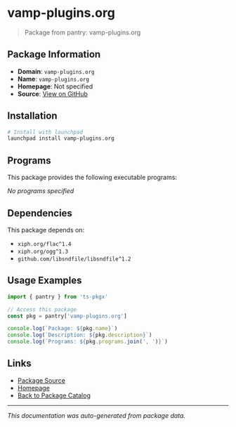 # vamp-plugins.org

> Package from pantry: vamp-plugins.org

## Package Information

- **Domain**: `vamp-plugins.org`
- **Name**: `vamp-plugins.org`
- **Homepage**: Not specified
- **Source**: [View on GitHub](https://github.com/pkgxdev/pantry/tree/main/projects/vamp-plugins.org/package.yml)

## Installation

```bash
# Install with launchpad
launchpad install vamp-plugins.org
```

## Programs

This package provides the following executable programs:

*No programs specified*

## Dependencies

This package depends on:

- `xiph.org/flac^1.4`
- `xiph.org/ogg^1.3`
- `github.com/libsndfile/libsndfile^1.2`

## Usage Examples

```typescript
import { pantry } from 'ts-pkgx'

// Access this package
const pkg = pantry['vamp-plugins.org']

console.log(`Package: ${pkg.name}`)
console.log(`Description: ${pkg.description}`)
console.log(`Programs: ${pkg.programs.join(', ')}`)
```

## Links

- [Package Source](https://github.com/pkgxdev/pantry/tree/main/projects/vamp-plugins.org/package.yml)
- [Homepage](#)
- [Back to Package Catalog](../../package-catalog.md)

---

*This documentation was auto-generated from package data.*
